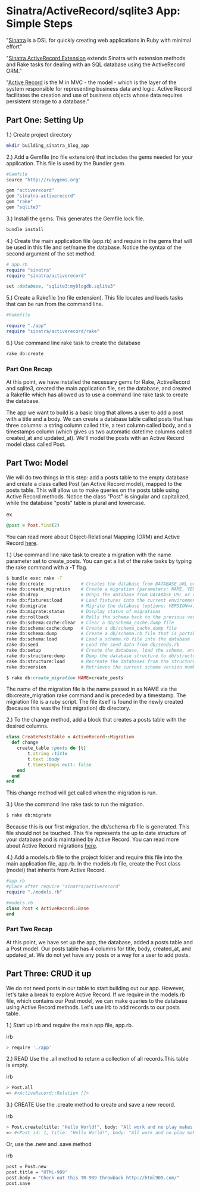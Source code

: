 # Sinatra/ActiveRecord/sqlite3 App: Simple Steps

"<a href="http://www.sinatrarb.com/intro.html">Sinatra</a> is a DSL for quickly creating web applications in Ruby with minimal effort"

"<a href="https://github.com/janko-m/sinatra-activerecord">Sinatra ActiveRecord Extension</a> extends Sinatra with extension methods and Rake tasks for dealing with an SQL database using the ActiveRecord ORM."

"<a href="http://guides.rubyonrails.org/active_record_basics.html">Active Record</a> is the M in MVC - the model - which is the layer of the system responsible for representing business data and logic. Active Record facilitates the creation and use of business objects whose data requires persistent storage to a database."

## Part One: Setting Up

1.) Create project directory

```bash
mkdir building_sinatra_blog_app
```

2.) Add a Gemfile (no file extension) that includes the gems needed for your application. This file is used by the Bundler gem.

```ruby
#Gemfile
source "http://rubygems.org"

gem "activerecord"
gem "sinatra-activerecord"
gem "rake"
gem "sqlite3"
```

3.) Install the gems. This generates the Gemfile.lock file. 

```bash
bundle install
```

4.) Create the main application file (app.rb) and require in the gems that will be used in this file and set/name the database. Notice the syntax of the second argument of the set method. 

```ruby
# app.rb
require "sinatra"
require "sinatra/activerecord"

set :database, "sqlite3:myblogdb.sqlite3"
```

5.) Create a Rakefile (no file extension). This file locates and loads tasks that can be run from the command line.

```ruby
#Rakefile

require "./app"
require "sinatra/activerecord/rake"
```

6.) Use command line rake task to create the database

```bash
rake db:create
```

### Part One Recap
At this point, we have installed the necessary gems for Rake, ActiveRecord and sqlite3, created the main application file, set the database, and created a Rakefile which has allowed us to use a command line rake task to create the database.

The app we want to build is a basic blog that allows a user to add a post with a title and a body. We can create a database table called posts that has three columns: a string column called title, a text column called body, and a timestamps column (which gives us two automatic datetime columns called created_at and updated_at). We'll model the posts with an Active Record model class called Post. 

## Part Two: Model

We will do two things in this step: add a posts table to the empty database and create a class called Post (an Active Record model), mapped to the posts table. This will allow us to make queries on the posts table using Active Record methods. Notice the class "Post" is singular and capitalized, while the database "posts" table is plural and lowercase.

ex.
```ruby
@post = Post.find(2)
```

You can read more about Object-Relational Mapping (ORM) and Active Record <a href="http://guides.rubyonrails.org/active_record_basics.html">here</a>. 

1.) Use command line rake task to create a migration with the name parameter set to create_posts. You can get a list of the rake tasks by typing the rake command with a -T flag. 

```bash
$ bundle exec rake -T
rake db:create              # Creates the database from DATABASE_URL or con...
rake db:create_migration    # Create a migration (parameters: NAME, VERSION)
rake db:drop                # Drops the database from DATABASE_URL or confi...
rake db:fixtures:load       # Load fixtures into the current environment's ...
rake db:migrate             # Migrate the database (options: VERSION=x, VER...
rake db:migrate:status      # Display status of migrations
rake db:rollback            # Rolls the schema back to the previous version...
rake db:schema:cache:clear  # Clear a db/schema_cache.dump file
rake db:schema:cache:dump   # Create a db/schema_cache.dump file
rake db:schema:dump         # Create a db/schema.rb file that is portable a...
rake db:schema:load         # Load a schema.rb file into the database
rake db:seed                # Load the seed data from db/seeds.rb
rake db:setup               # Create the database, load the schema, and ini...
rake db:structure:dump      # Dump the database structure to db/structure.sql
rake db:structure:load      # Recreate the databases from the structure.sql...
rake db:version             # Retrieves the current schema version number
```

```ruby
$ rake db:create_migration NAME=create_posts
```

The name of the migration file is the name passed in as NAME via the db:create_migration rake command and is preceded by a timestamp. The migration file is a ruby script. The file itself is found in the newly created (because this was the first migration) db directory.


2.) To the change method, add a block that creates a  posts table with the desired columns. 

```ruby
class CreatePostsTable < ActiveRecord::Migration
  def change
    create_table :posts do |t|
        t.string :title
        t.text :body
        t.timestamps null: false
    end
  end
end
```

This change method will get called when the migration is run.

3.) Use the command line rake task to run the migration.

```bash
$ rake db:migrate
```

Because this is our first migration, the db/schema.rb file is generated. This file should not be touched. This file represents the up to date structure of your database and is maintained by Active Record. You can read more about Active Record migrations <a href="http://guides.rubyonrails.org/active_record_migrations.html">here</a>. 

4.) Add a models.rb file to the project folder and require this file into the main application file, app.rb. In the models.rb file, create the Post class (model) that inherits from Active Record.

```ruby
#app.rb 
#place after require "sinatra/activerecord"  
require "./models.rb"
```

```ruby
#models.rb
class Post < ActiveRecord::Base
end
```
### Part Two Recap

At this point, we have set up the app, the database, added a posts table and a Post model. Our posts table has 4 columns for title, body, created_at, and updated_at. We do not yet have any posts or a way for a user to add posts. 

## Part Three: CRUD it up

We do not need posts in our table to start building out our app. However, let's take a break to explore Active Record. If we require in the models.rb file, which contains our Post model, we can make queries to the database using Active Record methods. Let's use irb to add records to our posts table.


1.) Start up irb and require the main app file, app.rb.

irb
```bash
> require './app'
```

2.) READ
Use the .all method to return a collection of all records.This table is empty.

irb
```bash
> Post.all
=> #<ActiveRecord::Relation []>
```

3.) CREATE 
Use the .create method to create and save a new record.

irb
```bash
> Post.create(title: "Hello World!", body: "All work and no play makes Jack a dull boy") 
=> #<Post id: 1, title: "Hello World!", body: "All work and no play makes Jack a dull boy", created_at: "2015-12-21 01:56:01", updated_at: "2015-12-21 01:56:01">
```

Or, use the .new and .save method 

irb
```bash
post = Post.new
post.title = "HTML-909"
post.body = "Check out this TR-909 throwback http://html909.com/"
post.save
```



